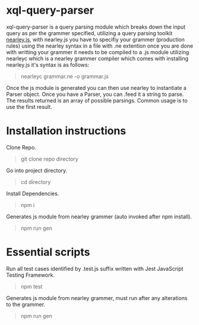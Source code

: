 # xql-query-parser

xql-query-parser is a query parsing module which breaks down the input query 
as per the grammer specified, utilizing a query parsing toolkit 
[nearley.js](https://nearley.js.org/), with nearley.js you have to specifiy your grammer (production rules) using the nearley syntax in a file with .ne extention once you are done with writting your grammer it needs to be compiled to a .js module utilizing nearleyc which is a nearley grammer compiler which comes with installing nearley.js it's syntax is as follows:
> nearleyc grammar.ne -o grammar.js

Once the js module is generated you can then use nearley to instantiate a Parser object. 
Once you have a Parser, you can .feed it a string to parse. 
The results returned is an array of possible parsings. 
Common usage is to use the first result.

# Installation instructions

Clone Repo.
> git clone repo directory

Go into project directory.
> cd directory

Install Dependencies.
> npm i

Generates js module from nearley grammer (auto invoked after npm install).
> npm run gen

# Essential scripts

Run all test cases identified by .test.js suffix written with Jest JavaScript Testing Framework.
> npm test

Generates js module from nearley grammer, must run after any alterations to the grammer.
> npm run gen
